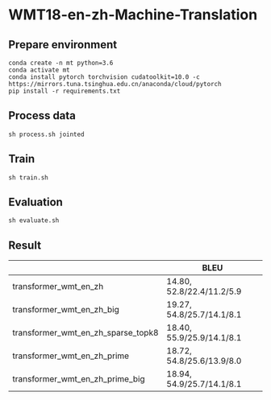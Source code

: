 # WMT18-en-zh-Machine-Translation

## Prepare environment

```
conda create -n mt python=3.6
conda activate mt
conda install pytorch torchvision cudatoolkit=10.0 -c https://mirrors.tuna.tsinghua.edu.cn/anaconda/cloud/pytorch
pip install -r requirements.txt 
```

## Process data

```
sh process.sh jointed
```

## Train

```
sh train.sh
```

## Evaluation

```
sh evaluate.sh
```

## Result

|                       | BLEU |
| --------------------- | ---- |
| transformer_wmt_en_zh | 14.80, 52.8/22.4/11.2/5.9 |
| transformer_wmt_en_zh_big| 19.27, 54.8/25.7/14.1/8.1 |
| transformer_wmt_en_zh_sparse_topk8| 18.40, 55.9/25.9/14.1/8.1 | 
| transformer_wmt_en_zh_prime| 18.72, 54.8/25.6/13.9/8.0 | 
| transformer_wmt_en_zh_prime_big| 18.94, 54.9/25.7/14.1/8.1 | 
